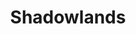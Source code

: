 ---
layout: page
title: Shadowlands
redirect_to:
  - https://docs.google.com/forms/d/e/1FAIpQLSdsCxqfSdDIxXK5SbGfKcooaZdObMxHdgy6cKVJdFy4XJEYeA/viewform?usp=sf_link
permalink: shadowlands/
---